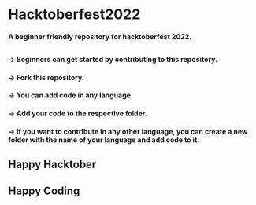 # Hacktoberfest2022
#### A beginner friendly repository for hacktoberfest 2022.
## 

#### -> Beginners can get started by contributing to this repository.
#### -> Fork this repository.
#### -> You can add code in any language.
#### -> Add your code to the respective folder.
#### -> If you want to contribute in any other language, you can create a new folder with the name of your language and add code to it.
##

## Happy Hacktober
## Happy Coding
